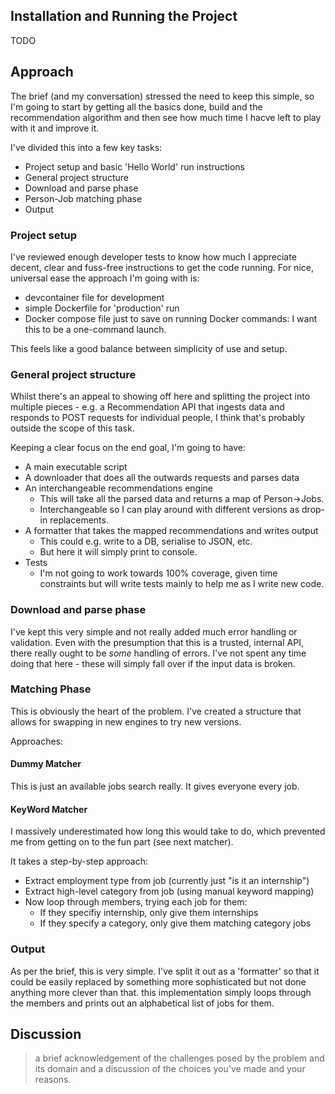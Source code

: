
## Installation and Running the Project
TODO


## Approach
The brief (and my conversation) stressed the need to keep this simple, so I'm going to start by getting all the basics done, build and the recommendation algorithm and then see how much time I hacve left to play with it and improve it.

I've divided this into a few key tasks:
- Project setup and basic 'Hello World' run instructions
- General project structure
- Download and parse phase
- Person-Job matching phase
- Output


### Project setup
I've reviewed enough developer tests to know how much I appreciate decent, clear and fuss-free instructions to get the code running. For nice, universal ease the approach I'm going with is:
- devcontainer file for development
- simple Dockerfile for 'production' run
- Docker compose file just to save on running Docker commands: I want this to be a one-command launch.

This feels like a good balance between simplicity of use and setup.

### General project structure
Whilst there's an appeal to showing off here and splitting the project into multiple pieces - e.g. a Recommendation API that ingests data and responds to POST requests for individual people, I think that's probably outside the scope of this task.

Keeping a clear focus on the end goal, I'm going to have:
- A main executable script
- A downloader that does all the outwards requests and parses data
- An interchangeable recommendations engine
    - This will take all the parsed data and returns a map of Person->Jobs.
    - Interchangeable so I can play around with different versions as drop-in replacements.
- A formatter that takes the mapped recommendations and writes output
    - This could e.g. write to a DB, serialise to JSON, etc.
    - But here it will simply print to console.
- Tests
    - I'm not going to work towards 100% coverage, given time constraints but will write tests mainly to help me as I write new code.

### Download and parse phase
I've kept this very simple and not really added much error handling or validation. Even with the presumption that this is a trusted, internal API, there really ought to be _some_ handling of errors. I've not spent any time doing that here - these will simply fall over if the input data is broken.

### Matching Phase
This is obviously the heart of the problem. I've created a structure that allows for swapping in new engines to try new versions.

Approaches:
#### Dummy Matcher
This is just an available jobs search really. It gives everyone every job.

#### KeyWord Matcher
I massively underestimated how long this would take to do, which prevented me from getting on to the fun part (see next matcher).

It takes a step-by-step approach:
- Extract employment type from job (currently just "is it an internship")
- Extract high-level category from job (using manual keyword mapping)
- Now loop through members, trying each job for them:
    - If they specifiy internship, only give them internships
    - If they specify a category, only give them matching category jobs
    



### Output
As per the brief, this is very simple. I've split it out as a 'formatter' so that it could be easily replaced by something more sophisticated but not done anything more clever than that. this implementation simply loops through the members and prints out an alphabetical list of jobs for them. 

 ## Discussion

 > a brief acknowledgement of the challenges posed by the problem and its domain and a discussion of the choices you've made and your reasons.